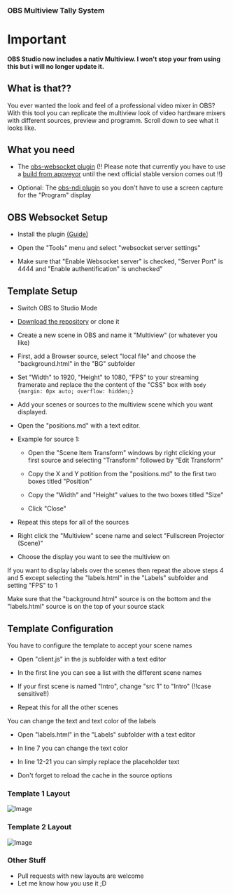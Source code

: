### OBS Multiview Tally System

# Important

**OBS Studio now includes a nativ Multiview. I won't stop your from using this but i will no longer update it.**

## What is that??
You ever wanted the look and feel of a professional video mixer in OBS? With this tool you can replicate the multiview look of video hardware mixers with different sources, preview and programm. Scroll down to see what it looks like.

## What you need

- The [obs-websocket plugin](https://github.com/Palakis/obs-websocket) (!! Please note that currently you have to use a [build from appveyor](https://ci.appveyor.com/api/buildjobs/wl494vi2xxpymdk0/artifacts/obs-websocket-739bd6f.zip) until the next official stable version comes out !!)

- Optional: The [obs-ndi plugin](https://github.com/Palakis/obs-ndi/releases) so you don't have to use a screen capture for the "Program" display

## OBS Websocket Setup

- Install the plugin [(Guide)](https://obsproject.com/forum/resources/obs-and-obs-studio-install-plugins-windows.421/)

- Open the "Tools" menu and select "websocket server settings"

- Make sure that "Enable Websocket server" is checked, "Server Port" is 4444 and "Enable authentification" is unchecked"


## Template Setup

- Switch OBS to Studio Mode

- [Download the repository](https://github.com/lebaston100/OBSmultiviewTally/archive/master.zip) or clone it

- Create a new scene in OBS and name it "Multiview" (or whatever you like)

- First, add a Browser source, select "local file" and choose the "background.html" in the "BG" subfolder

- Set "Width" to 1920, "Height" to 1080, "FPS" to your streaming framerate and replace the the content of the "CSS" box with `body {margin: 0px auto; overflow: hidden;}`

- Add your scenes or sources to the multiview scene which you want displayed.

- Open the "positions.md" with a text editor.

- Example for source 1:
    
    - Open the "Scene Item Transform" windows by right clicking your first source and selecting "Transform" followed by "Edit Transform"
    
    - Copy the X and Y potition from the "positions.md" to the first two boxes titled "Position"
    
    - Copy the "Width" and "Height" values to the two boxes titled "Size"
    
    - Click "Close"

- Repeat this steps for all of the sources

- Right click the "Multiview" scene name and select "Fullscreen Projector (Scene)"
 
- Choose the display you want to see the multiview on

If you want to display labels over the scenes then repeat the above steps 4 and 5 except selecting the "labels.html" in the "Labels" subfolder and setting "FPS" to 1

Make sure that the "background.html" source is on the bottom and the "labels.html" source is on the top of your source stack


## Template Configuration

You have to configure the template to accept your scene names

- Open "client.js" in the js subfolder with a text editor

- In the first line you can see a list with the different scene names

- If your first scene is named "Intro", change "src 1" to "Intro" (!!case sensitive!!)

- Repeat this for all the other scenes

You can change the text and text color of the labels

- Open "labels.html" in the "Labels" subfolder with a text editor

- In line 7 you can change the text color

- In line 12-21 you can simply replace the placeholder text

- Don't forget to reload the cache in the source options

### Template 1 Layout

![Image](http://cdn.lebaston100.de/git/obsmultiviewtallypreview1.png)

### Template 2 Layout

![Image](http://cdn.lebaston100.de/git/obsmultiviewtallypreview2.png)

### Other Stuff

- Pull requests with new layouts are welcome
- Let me know how you use it ;D
